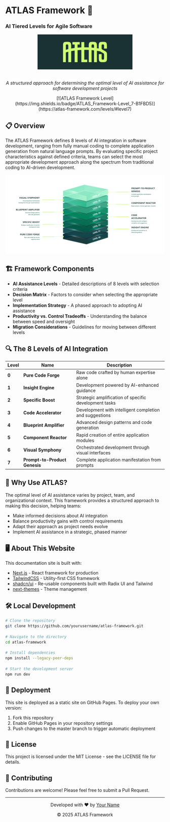 # ATLAS Framework 🚀
### AI Tiered Levels for Agile Software

<div align="center">
  <img src="public/images/atlas-framework-logo.png" alt="ATLAS Framework Logo" width="300" />
  <br/><br/>
  <p><em>A structured approach for determining the optimal level of AI assistance for software development projects</em></p>
  <p>[![ATLAS Framework Level](https://img.shields.io/badge/ATLAS_Framework-Level_7-B1FBD5)](https://atlas-framework.com/levels/#level7)</p>
</div>

## 📋 Overview

The ATLAS Framework defines 8 levels of AI integration in software development, ranging from fully manual coding to complete application generation from natural language prompts. By evaluating specific project characteristics against defined criteria, teams can select the most appropriate development approach along the spectrum from traditional coding to AI-driven development.

<div align="center">
  <img src="public/images/atlas-framework-levels-infographic.png" alt="ATLAS Framework Levels" width="800" />
</div>

## 🏗️ Framework Components

- **AI Assistance Levels** - Detailed descriptions of 8 levels with selection criteria
- **Decision Matrix** - Factors to consider when selecting the appropriate level
- **Implementation Strategy** - A phased approach to adopting AI assistance
- **Productivity vs. Control Tradeoffs** - Understanding the balance between speed and oversight
- **Migration Considerations** - Guidelines for moving between different levels

## 🔍 The 8 Levels of AI Integration

| Level | Name | Description |
|-------|------|-------------|
| **0** | **Pure Code Forge** | Raw code crafted by human expertise alone |
| **1** | **Insight Engine** | Development powered by AI-enhanced guidance |
| **2** | **Specific Boost** | Strategic amplification of specific development tasks |
| **3** | **Code Accelerator** | Development with intelligent completion and suggestions |
| **4** | **Blueprint Amplifier** | Advanced design patterns and code generation |
| **5** | **Component Reactor** | Rapid creation of entire application modules |
| **6** | **Visual Symphony** | Orchestrated development through visual interfaces |
| **7** | **Prompt-to-Product Genesis** | Complete application manifestation from prompts |

## 🚀 Why Use ATLAS?

The optimal level of AI assistance varies by project, team, and organizational context. This framework provides a structured approach to making this decision, helping teams:

- Make informed decisions about AI integration
- Balance productivity gains with control requirements
- Adapt their approach as project needs evolve
- Implement AI assistance in a strategic, phased manner

## 🖥️ About This Website

This documentation site is built with:

- [Next.js](https://nextjs.org/) - React framework for production
- [TailwindCSS](https://tailwindcss.com/) - Utility-first CSS framework
- [shadcn/ui](https://ui.shadcn.com/) - Re-usable components built with Radix UI and Tailwind
- [next-themes](https://github.com/pacocoursey/next-themes) - Theme management

## 🛠️ Local Development

```bash
# Clone the repository
git clone https://github.com/yourusername/atlas-framework.git

# Navigate to the directory
cd atlas-framework

# Install dependencies
npm install --legacy-peer-deps

# Start the development server
npm run dev
```

## 📱 Deployment

This site is deployed as a static site on GitHub Pages. To deploy your own version:

1. Fork this repository
2. Enable GitHub Pages in your repository settings
3. Push changes to the master branch to trigger automatic deployment

## 📄 License

This project is licensed under the MIT License - see the LICENSE file for details.

## 🤝 Contributing

Contributions are welcome! Please feel free to submit a Pull Request.

---

<div align="center">
  <p>Developed with ❤️ by <a href="https://github.com/yourusername">Your Name</a></p>
  <p>© 2025 ATLAS Framework</p>
</div>